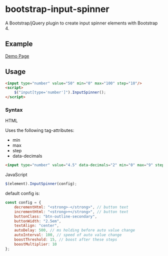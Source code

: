 # bootstrap-input-spinner

A Bootstrap/jQuery plugin to create input spinner elements with Bootstrap 4.

## Example

[Demo Page](http://shaack.com/projekte/bootstrap-input-spinner/)

## Usage

```html
<input type="number" value="50" min="0" max="100" step="10"/>
<script>
    $("input[type='number']").InputSpinner();
</script>
```

### Syntax

HTML

Uses the following tag-attributes:

- min
- max
- step
- data-decimals

```html
<input type="number" value="4.5" data-decimals="2" min="0" max="9" step="0.1"/>
```

JavaScript

```javascript
$(element).InputSpinner(config);
```

default config is:

```javascript
const config = {
    decrementHtml: "<strong>-</strong>", // button text
    incrementHtml: "<strong>+</strong>", // button text
    buttonClass: "btn-outline-secondary",
    buttonWidth: "2.5em",
    textAlign: "center",
    autoDelay: 500, // ms holding before auto value change
    autoInterval: 100, // speed of auto value change
    boostThreshold: 15, // boost after these steps
    boostMultiplier: 10
};
```

